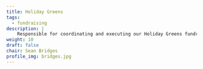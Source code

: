 ```yaml
---
title: Holiday Greens
tags:
  - fundraising
description: |
    Responsible for coordinating and executing our Holiday Greens fundraiser
weight: 10
draft: false
chair: Sean Bridges
profile_img: bridges.jpg
---
```


<!--
TODO: Add Duties
-->
